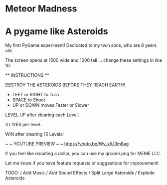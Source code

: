 # Meteor Madness
# A pygame like Asteroids

My first PyGame experiment! Dedicated to my twin sons, who are 8 years old.

The screen opens at 1500 wide and 1000 tall ... change these settings in line 10.

** INSTRUCTIONS **

DESTROY THE ASTEROIDS BEFORE THEY REACH EARTH!

- LEFT or RIGHT to Turn
- SPACE to Shoot
- UP or DOWN moves Faster or Slower

LEVEL UP after clearing each Level.

3 LIVES per level.

WIN after clearing 15 Levels!

~ ~ YOUTUBE PREVIEW ~ ~ https://youtu.be/Wv_xtU3m8ag

If you feel like donating a dollar, you can use my qrcode.png for MEME LLC.

Let me know if you have feature requests or suggestions for improvement!

TODO:
/ Add Music
/ Add Sound Effects
/ Split Large Asteroids
/ Explode Asteroids